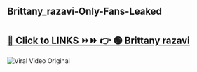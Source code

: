 
 ## Brittany_razavi-Only-Fans-Leaked

# <h2><a href="https://clipsfans.com/Brittany_razavi&ref=git">🔗 Click to LINKS ⏩⏩ 👉 🟢 Brittany razavi </a></h2>

<a href="https://clipsfans.com/Brittany_razavi&ref=git" rel="nofollow" data-target="animated-image.originalLink"><img src="https://i.ibb.co.com/xMMVF88/686577567.gif" alt="Viral Video Original" style="max-width: 100%; display: inline-block;" data-target="animated-image.originalImage"></a>
